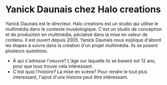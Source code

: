 # Yanick Daunais chez Halo creations
Yanick Daunais est le directeur. Halo creations est un studio qui utilise le multimédia dans le contexte muséologique. C'est un studio de conception et de production en multimédia, pécialisé dans la mise en valeur de contenu. Il est ouvert depuis 2005. Yanick Daunais nous explique d'abord les étapes à suivre dans la création d'un projet multimédia. Ils se posent plusieurs questions.
- À qui s'adresse l'oeuvre? L'âge sur laquelle ils se basent est 12 ans, pour que tous trouve cela intéressant.
- C'est quoi l'histoire? La mise en scène? Pour rendre le tout plus interessant, l'ajout d'une histoire peut être intéressant.

